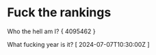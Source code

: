 # Fuck the rankings

Who the hell am I?
{ 4095462 }

What fucking year is it?
[ 2024-07-07T10:30:00Z ]
